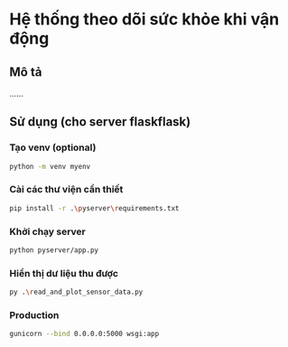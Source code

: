 # Hệ thống theo dõi sức khỏe khi vận động

## Mô tả
......

## Sử dụng (cho server flaskflask)

### Tạo venv (optional)
```bash
python -m venv myenv
```

### Cài các thư viện cần thiết
```bash
pip install -r .\pyserver\requirements.txt
```

### Khởi chạy server
```bash
python pyserver/app.py
```

### Hiển thị dư liệu thu được
```bash
py .\read_and_plot_sensor_data.py
```

### Production
```bash
gunicorn --bind 0.0.0.0:5000 wsgi:app
```

